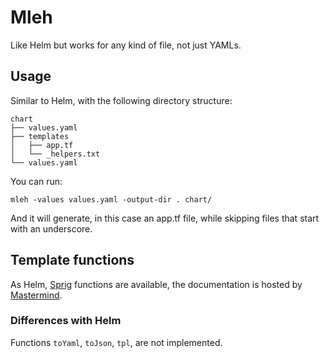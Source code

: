# Mleh

Like Helm but works for any kind of file, not just YAMLs.


## Usage

Similar to Helm, with the following directory structure:

```
chart
├── values.yaml
├── templates
│   ├── app.tf
│   └── _helpers.txt
└── values.yaml
```

You can run:

```
mleh -values values.yaml -output-dir . chart/
```

And it will generate, in this case an app.tf file, while skipping files that
start with an underscore.

## Template functions

As Helm, [Sprig](https://github.com/Masterminds/sprig) functions are available,
the documentation is hosted by
[Mastermind](https://masterminds.github.io/sprig/).

### Differences with Helm

Functions `toYaml`, `toJson`, `tpl`, are not implemented.
